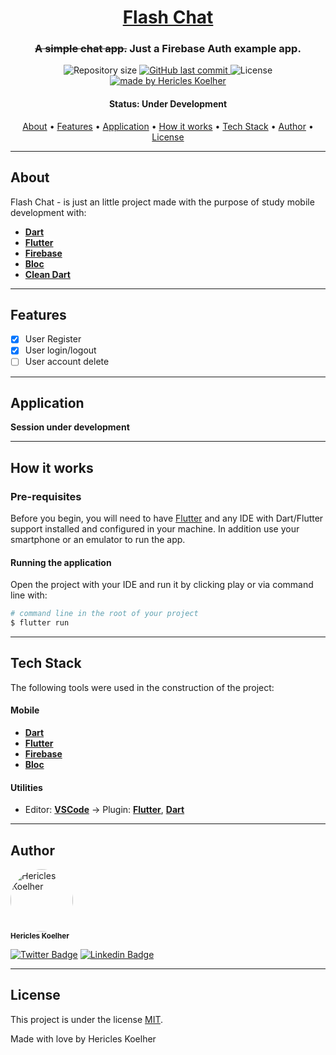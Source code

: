 <h1 align="center">
   <a href="#"> Flash Chat </a>
</h1>

<h3 align="center">
    <s>A simple chat app.</s> Just a Firebase Auth example app.
</h3>

<p align="center">
  <img alt="Repository size" src="https://img.shields.io/github/repo-size/hericles-koelher/flash_chat">

  <a href="https://github.com/hericles-koelher/flash_chat/blob/master/README.md">
    <img alt="GitHub last commit" src="https://img.shields.io/github/last-commit/hericles-koelher/flash_chat">
  </a>

   <img alt="License" src="https://img.shields.io/badge/license-MIT-brightgreen">

  <a href="https://twitter.com/HericlesKoelher">
    <img alt="made by Hericles Koelher" src="https://img.shields.io/badge/made%20by-Hericles_Koelher-%237519C1">
  </a>

</p>

<h4 align="center">
	 Status: Under Development
</h4>

<p align="center">
 <a href="#about">About</a> •
 <a href="#features">Features</a> •
 <a href="#application">Application</a> •
 <a href="#how-it-works">How it works</a> •
 <a href="#tech-stack">Tech Stack</a> •
 <a href="#author">Author</a> •
 <a href="#user-content-license">License</a>

</p>

---

## About

Flash Chat - is just an little project made with the purpose of study mobile development with:

- **[Dart](https://dart.dev)**
- **[Flutter](https://flutter.dev/)**
- **[Firebase](https://firebase.google.com/)**
- **[Bloc](https://pub.dev/packages/bloc)**
- **[Clean Dart](https://github.com/Flutterando/Clean-Dart)**

---

## Features

- [x] User Register
- [x] User login/logout
- [ ] User account delete

---

## Application

**Session under development**

---

## How it works

### Pre-requisites

Before you begin, you will need to have [Flutter](https://flutter.dev) and any IDE with Dart/Flutter support installed and configured in your machine. In addition use your smartphone or an emulator to run the app.

#### Running the application

Open the project with your IDE and run it by clicking play or via command line with:

```bash
# command line in the root of your project
$ flutter run
```

---

## Tech Stack

The following tools were used in the construction of the project:

#### **Mobile**

- **[Dart](https://dart.dev)**
- **[Flutter](https://flutter.dev)**
- **[Firebase](https://firebase.google.com/)**
- **[Bloc](https://pub.dev/packages/bloc)**

#### **Utilities**

- Editor: **[VSCode](https://code.visualstudio.com/)** → Plugin: **[Flutter](https://marketplace.visualstudio.com/items?itemName=Dart-Code.flutter)**, **[Dart](https://marketplace.visualstudio.com/items?itemName=Dart-Code.dart-code)**

---

## Author

<div>
 <img style="border-radius: 50%;" src="https://avatars.githubusercontent.com/u/34146602?v=4" width="100px;" alt="Hericles Koelher"/>
 <br />
 <sub><b>Hericles Koelher</b></sub>
</div>

[![Twitter Badge](https://img.shields.io/badge/-@HericlesKoelher-1ca0f1?style=flat-square&labelColor=1ca0f1&logo=twitter&logoColor=white&link=https://twitter.com/HericlesKoelher)](https://twitter.com/HericlesKoelher) [![Linkedin Badge](https://img.shields.io/badge/-Hericles_Koelher-blue?style=flat-square&logo=Linkedin&logoColor=white&link=https://www.linkedin.com/in/hericles-bruno-quaresma-koelher-9a2021209)](https://www.linkedin.com/in/hericles-bruno-quaresma-koelher-9a2021209)

---

## License

This project is under the license [MIT](./LICENSE).

Made with love by Hericles Koelher
